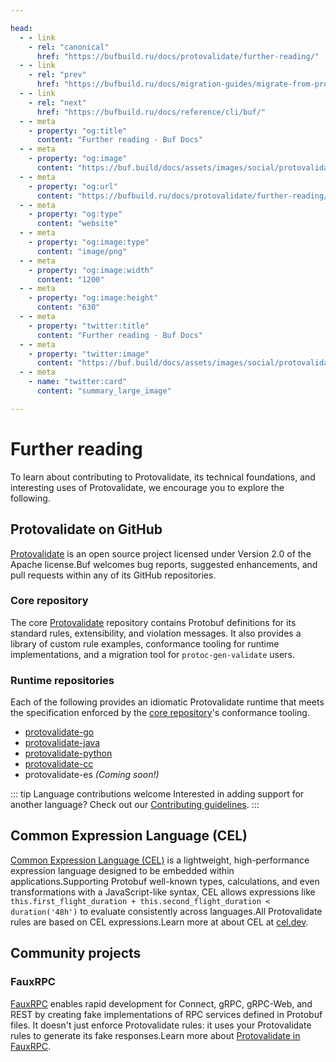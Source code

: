 ```yaml
---

head:
  - - link
    - rel: "canonical"
      href: "https://bufbuild.ru/docs/protovalidate/further-reading/"
  - - link
    - rel: "prev"
      href: "https://bufbuild.ru/docs/migration-guides/migrate-from-protoc-gen-validate/"
  - - link
    - rel: "next"
      href: "https://bufbuild.ru/docs/reference/cli/buf/"
  - - meta
    - property: "og:title"
      content: "Further reading - Buf Docs"
  - - meta
    - property: "og:image"
      content: "https://buf.build/docs/assets/images/social/protovalidate/further-reading.png"
  - - meta
    - property: "og:url"
      content: "https://bufbuild.ru/docs/protovalidate/further-reading/"
  - - meta
    - property: "og:type"
      content: "website"
  - - meta
    - property: "og:image:type"
      content: "image/png"
  - - meta
    - property: "og:image:width"
      content: "1200"
  - - meta
    - property: "og:image:height"
      content: "630"
  - - meta
    - property: "twitter:title"
      content: "Further reading - Buf Docs"
  - - meta
    - property: "twitter:image"
      content: "https://buf.build/docs/assets/images/social/protovalidate/further-reading.png"
  - - meta
    - name: "twitter:card"
      content: "summary_large_image"

---
```


# Further reading

To learn about contributing to Protovalidate, its technical foundations, and interesting uses of Protovalidate, we encourage you to explore the following.

## Protovalidate on GitHub

[Protovalidate](https://github.com/bufbuild/protovalidate/) is an open source project licensed under Version 2.0 of the Apache license.Buf welcomes bug reports, suggested enhancements, and pull requests within any of its GitHub repositories.

### Core repository

The core [Protovalidate](https://github.com/bufbuild/protovalidate/) repository contains Protobuf definitions for its standard rules, extensibility, and violation messages. It also provides a library of custom rule examples, conformance tooling for runtime implementations, and a migration tool for `protoc-gen-validate` users.

### Runtime repositories

Each of the following provides an idiomatic Protovalidate runtime that meets the specification enforced by the [core repository](https://github.com/bufbuild/protovalidate/)'s conformance tooling.

- [protovalidate-go](https://github.com/bufbuild/protovalidate-go/)
- [protovalidate-java](https://github.com/bufbuild/protovalidate-java/)
- [protovalidate-python](https://github.com/bufbuild/protovalidate-python/)
- [protovalidate-cc](https://github.com/bufbuild/protovalidate-cc/)
- protovalidate-es _(Coming soon!)_

::: tip Language contributions welcome
Interested in adding support for another language? Check out our [Contributing guidelines](https://github.com/bufbuild/protovalidate/blob/main/.github/CONTRIBUTING.md).
:::

## Common Expression Language (CEL)

[Common Expression Language (CEL)](https://cel.dev/) is a lightweight, high-performance expression language designed to be embedded within applications.Supporting Protobuf well-known types, calculations, and even transformations with a JavaScript-like syntax, CEL allows expressions like `this.first_flight_duration + this.second_flight_duration < duration('48h')` to evaluate consistently across languages.All Protovalidate rules are based on CEL expressions.Learn more at about CEL at [cel.dev](https://cel.dev/).

## Community projects

### FauxRPC

[FauxRPC](https://fauxrpc.com/) enables rapid development for Connect, gRPC, gRPC-Web, and REST by creating fake implementations of RPC services defined in Protobuf files. It doesn't just enforce Protovalidate rules: it uses your Protovalidate rules to generate its fake responses.Learn more about [Protovalidate in FauxRPC](https://fauxrpc.com/docs/protovalidate/).
